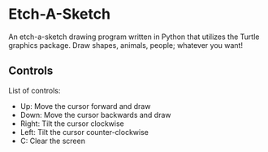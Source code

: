 # Etch-A-Sketch
An etch-a-sketch drawing program written in Python that utilizes the Turtle graphics package. Draw shapes, animals, people; whatever you want!

## Controls
List of controls:

* Up: Move the cursor forward and draw
* Down: Move the cursor backwards and draw
* Right: Tilt the cursor clockwise
* Left: Tilt the cursor counter-clockwise
* C: Clear the screen